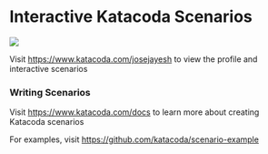 # Interactive Katacoda Scenarios

[![](http://shields.katacoda.com/katacoda/josejayesh/count.svg)](https://www.katacoda.com/josejayesh "Get your profile on Katacoda.com")

Visit https://www.katacoda.com/josejayesh to view the profile and interactive scenarios

### Writing Scenarios
Visit https://www.katacoda.com/docs to learn more about creating Katacoda scenarios

For examples, visit https://github.com/katacoda/scenario-example

